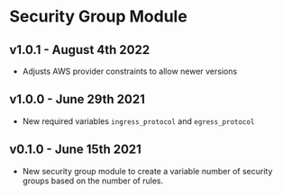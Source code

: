 # Security Group Module
## v1.0.1 - August 4th 2022
* Adjusts AWS provider constraints to allow newer versions

## v1.0.0 - June 29th 2021
* New required variables `ingress_protocol` and `egress_protocol`

## v0.1.0 - June 15th 2021
* New security group module to create a variable number of security groups based on the number of rules.
